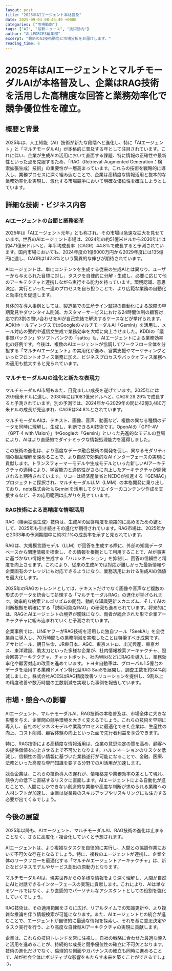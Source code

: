 ```yaml
---
layout: post
title: "2025年AIエージェント本格普及"
date: 2025-09-03 08:46:49 +0000
categories: ["市場動向"]
tags: ["AI", "最新ニュース", "技術動向"]
author: "ALLFORCES編集部"
excerpt: "最新のAI技術動向と市場分析をお届けします。"
reading_time: 8
---
```

# **2025年はAIエージェントとマルチモーダルAIが本格普及し、企業はRAG技術を活用した高精度な回答と業務効率化で競争優位性を確立。**

## 概要と背景

2025年は、人工知能（AI）技術が新たな段階へと進化し、特に「AIエージェント」と「マルチモーダルAI」が本格的に普及する年として注目されています。これに伴い、企業が生成AIの活用において直面する課題、特に情報の正確性や最新性といった点を克服するため、「RAG（Retrieval-Augmented Generation：検索拡張生成）技術」の重要性が一層高まっています。これらの技術を戦略的に導入し、業務プロセスに深く組み込むことで、企業は高精度な情報活用と抜本的な業務効率化を実現し、激化する市場競争において明確な優位性を確立しようとしています。

## 詳細な技術・ビジネス内容

### AIエージェントの台頭と業務変革

2025年は「AIエージェント元年」とも称され、その市場は急速な拡大を見せています。世界のAIエージェント市場は、2024年の約51億米ドルから2030年には約471億米ドルへと、年平均成長率（CAGR）44.8%で成長すると予測されています。国内市場においても、2024年度の1億6000万円から2029年度には135億円に達し、CAGRは142.8%という驚異的な伸びが期待されています。

AIエージェントは、単にコンテンツを生成する従来の生成AIとは異なり、ユーザーから与えられた目標に対し、タスクを自律的に分解・生成し、必要に応じて他のアーキテクチャと連携しながら実行する能力を持っています。環境認識、意思決定、実行といった一連のプロセスを自ら担うことで、より広範な業務の自動化と効率化を促進します。

具体的な導入事例としては、製造業での生産ライン監視の自動化による故障の早期発見やダウンタイム削減、カスタマーサービスにおける24時間体制の顧客対応で約3割の問い合わせをAIが自己完結で解決するケースなどが挙げられます。AOKIホールディングスではGoogleのマルチモーダルAI「Gemini」を活用し、メール対応の要約や返信文生成で業務効率を大幅に向上させました。KDDIの「議事録パックン」やソフトバンクの「satto」も、AIエージェントによる業務効率化の好例です。今後は、複数のAIエージェントが協調してワークフロー全体を分担する「マルチAIエージェント」の実用化が進み、営業支援やマーケティングといったフロントオフィス業務に加え、ビジネスプロセスやバックオフィス業務への適用も拡大すると見られています。

### マルチモーダルAIの進化と新たな表現力

マルチモーダルAI市場もまた、目覚ましい成長を遂げています。2025年には29.9億米ドルに達し、2030年には108.1億米ドルへと、CAGR 29.29%で成長すると予測されています。別の予測では、2024年から2029年の間に42億3,480万米ドルの成長が見込まれ、CAGRは34.8%とされています。

マルチモーダルAIは、テキスト、画像、音声、動画など、複数の異なる種類のデータを同時に理解し、生成し、判断できるAI技術です。OpenAIの「GPT-4V（GPT-4 with Vision）」やGoogleの「Gemini」といった先進的なモデルの登場により、AIはより直感的でダイナミックな情報処理能力を獲得しました。

この技術の進化は、より高度なデータ融合技術の開発を促し、異なるモダリティ間の相互理解を深めることで、より自然で効果的なAIインターフェースの実現に貢献します。トランスフォーマーモデルや生成モデルといった新しいAIアーキテクチャの適用により、学習能力と適応性がさらに向上したアーキテクチャが開発されると期待されています。リコーは経済産業省とNEDOが推進する「GENIAC」プロジェクトに採択され、マルチモーダルLLM（LMM）の本格開発に乗り出しており、note株式会社もGeminiを活用してクリエイターのコンテンツ作成を支援するなど、その応用範囲は広がりを見せています。

### RAG技術による高精度な情報活用

RAG（検索拡張生成）技術は、生成AIの回答精度を飛躍的に高めるための鍵として、2025年も引き続きその進化が期待されています。RAG市場は、2025年から2033年の予測期間中に約32.1%の成長率を示すと見られています。

RAGは、大規模言語モデル（LLM）が回答を生成する際に、外部の知識データベースから関連情報を検索し、その情報を根拠として利用することで、AIが事実に基づかない情報を生成する「ハルシネーション」を抑制し、回答の信頼性と精度を向上させます。これにより、従来の生成AIでは対応が難しかった最新情報や企業固有のナレッジにも対応できるようになり、業務活用における生成AIの価値を最大化します。

2025年のRAGのトレンドとしては、テキストだけでなく画像や音声など複数の形式のデータを統合して処理する「マルチモーダルRAG」の進化が挙げられます。効率的な検索アルゴリズムの開発、動的な知識更新メカニズム、そしてAIの判断根拠を明確にする「説明可能なRAG」の研究も進められています。将来的には、RAGとAIエージェントの境界が曖昧になり、両者が統合された形で企業アーキテクチャに組み込まれていくと予測されています。

企業事例では、LINEヤフーがRAG技術を活用した独自ツール「SeekAI」を全従業員に導入し、70万時間もの業務削減を実現したことは特筆すべき成果です。アサヒビール、朝日生命、JR東日本、AGC、東京メトロ、出光興産、東京ガス、東洋建設、助太刀といった多様な企業が、社内情報検索アーキテクチャ、照会回答アーキテクチャ、チャットボット、社内WikiなどにRAGを導入し、業務効率化や顧客対応の改善を進めています。トヨタ自動車は、グローバル1.5億台のデータを活用する業務ドメイン特化型RAG SaaSを展開し、調査工数を約34%削減しました。株式会社ACESはRAG精度改善ソリューションを提供し、9割以上の精度改善や数万時間の工数削減を実現した事例を報告しています。

## 市場・競合への影響

AIエージェント、マルチモーダルAI、RAG技術の本格普及は、市場全体に大きな影響を与え、企業間の競争環境を大きく変えるでしょう。これらの技術を早期に導入し、自社のビジネスモデルや業務プロセスに最適化できた企業は、生産性の向上、コスト削減、顧客体験の向上といった面で先行者利益を享受できます。

特に、RAG技術による高精度な情報活用は、企業の意思決定の質を高め、顧客への提供価値を向上させる上で不可欠となります。ハルシネーションのリスクを低減し、信頼性の高い情報に基づいた業務遂行が可能になることで、金融、医療、法務といった高度な専門知識を要する分野でのAI活用が加速します。

競合企業は、これらの技術導入の遅れが、情報格差や業務効率の差として現れ、競争力の低下に直結するリスクに直面します。AIエージェントによる自動化が進むことで、人間にしかできない創造的な業務や高度な判断が求められる業務への人材シフトが加速し、企業は従業員のスキルアップやリスキリングにも注力する必要が出てくるでしょう。

## 今後の展望

2025年以降も、AIエージェント、マルチモーダルAI、RAG技術の進化は止まることなく、さらに高度化・複合化していくと予想されます。

AIエージェントは、より複雑なタスクを自律的に実行し、人間との協調作業において不可欠な存在となるでしょう。特に、複数のエージェントが連携し、企業全体のワークフローを最適化する「マルチAIエージェントアーキテクチャ」は、新たなビジネスモデルやサービス創出の原動力となります。

マルチモーダルAIは、現実世界からの多様な情報をより深く理解し、人間が自然にAIと対話できるインターフェースの実現に貢献します。これにより、AIは単なるツールではなく、より直感的でパーソナルなアシスタントとしての役割を強化していくでしょう。

RAG技術は、その適用範囲をさらに広げ、リアルタイムでの知識更新や、より複雑な推論を伴う情報検索が可能になります。また、AIエージェントとの統合が進むことで、エージェントが自律的に最適な情報を探索し、それを基に意思決定やタスク実行を行う、より高度な自律型AIアーキテクチャの実現に貢献します。

企業は、これらの技術トレンドを常に注視し、自社の戦略に合わせた最適な導入と活用を進めることが、持続的な成長と競争優位性の確立に不可欠となります。技術の進化だけでなく、倫理的な側面やガバナンスの確立も同時に進めることで、AIが社会全体にポジティブな影響をもたらす未来を築くことができるでしょう。
